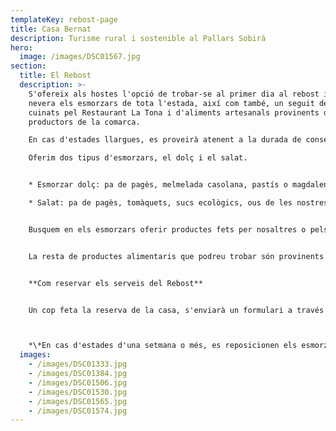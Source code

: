 ```yaml
---
templateKey: rebost-page
title: Casa Bernat
description: Turisme rural i sostenible al Pallars Sobirà
hero:
  image: /images/DSC01567.jpg
section:
  title: El Rebost
  description: >-
    S'ofereix als hostes l'opció de trobar-se al primer dia al rebost i a la
    nevera els esmorzars de tota l'estada, així com també, un seguit de plats
    cuinats pel Restaurant La Tona i d'aliments artesanals provinents de petits
    productors de la comarca.

    En cas d'estades llargues, es proveirà atenent a la durada de conservació dels productes.

    Oferim dos tipus d'esmorzars, el dolç i el salat.


    * Esmorzar dolç: pa de pagès, melmelada casolana, pastís o magdalenes casolanes, iogurt casolà, granola casolana, fruita del temps, sucs ecològics, llet, cafè i tes.

    * Salat: pa de pagès, tomàquets, sucs ecològics, ous de les nostres gallines, xolís (embotit tradicional pallarès), bull, formatges artesanals del Pallars, cafè i tes.


    Busquem en els esmorzars oferir productes fets per nosaltres o pels artesans i productors de la comarca.


    La resta de productes alimentaris que podreu trobar són provinents de Formatgeria de Gavàs, Formatgeria Montsent de Pallars, melmelades i fruits EsterriBerry, vedella de Casa Beta de Pujalt, corder de Casa Madó d'Escàs.


    **Com reservar els serveis del Rebost**


    Un cop feta la reserva de la casa, s'enviarà un formulari a través del qual podràs sol·licitar els serveis del Rebost.



    *\*En cas d'estades d'una setmana o més, es reposicionen els esmorzars cada tres dies.*
  images:
    - /images/DSC01333.jpg
    - /images/DSC01384.jpg
    - /images/DSC01506.jpg
    - /images/DSC01530.jpg
    - /images/DSC01565.jpg
    - /images/DSC01574.jpg
---
```

